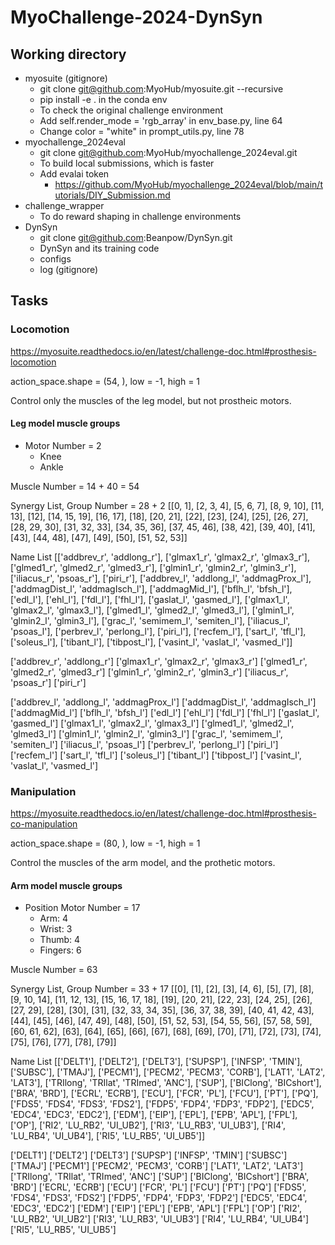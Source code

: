 # MyoChallenge-2024-DynSyn

## Working directory

- myosuite (gitignore)
  - git clone git@github.com:MyoHub/myosuite.git --recursive
  - pip install -e . in the conda env
  - To check the original challenge environment
  - Add self.render_mode = 'rgb_array' in env_base.py, line 64
  - Change color = "white" in prompt_utils.py, line 78
- myochallenge_2024eval
  - git clone git@github.com:MyoHub/myochallenge_2024eval.git
  - To build local submissions, which is faster
  - Add evalai token
      - https://github.com/MyoHub/myochallenge_2024eval/blob/main/tutorials/DIY_Submission.md
- challenge_wrapper
  - To do reward shaping in challenge environments
- DynSyn
  - git clone git@github.com:Beanpow/DynSyn.git
  - DynSyn and its training code
  - configs
  - log (gitignore)


## Tasks

### Locomotion

https://myosuite.readthedocs.io/en/latest/challenge-doc.html#prosthesis-locomotion

action_space.shape = (54, ), low = -1, high = 1

Control only the muscles of the leg model, but not prostheic motors.

#### Leg model muscle groups

- Motor Number = 2
  - Knee
  - Ankle

Muscle Number = 14 + 40 = 54

Synergy List, Group Number = 28 + 2
[[0, 1], [2, 3, 4], [5, 6, 7], [8, 9, 10], [11, 13], [12], [14, 15, 19], [16, 17], [18], [20, 21], [22], [23], [24], [25], [26, 27], [28, 29, 30], [31, 32, 33], [34, 35, 36], [37, 45, 46], [38, 42], [39, 40], [41], [43], [44, 48], [47], [49], [50], [51, 52, 53]]

Name List
[['addbrev_r', 'addlong_r'], ['glmax1_r', 'glmax2_r', 'glmax3_r'], ['glmed1_r', 'glmed2_r', 'glmed3_r'], ['glmin1_r', 'glmin2_r', 'glmin3_r'], ['iliacus_r', 'psoas_r'], ['piri_r'], ['addbrev_l', 'addlong_l', 'addmagProx_l'], ['addmagDist_l', 'addmagIsch_l'], ['addmagMid_l'], ['bflh_l', 'bfsh_l'], ['edl_l'], ['ehl_l'], ['fdl_l'], ['fhl_l'], ['gaslat_l', 'gasmed_l'], ['glmax1_l', 'glmax2_l', 'glmax3_l'], ['glmed1_l', 'glmed2_l', 'glmed3_l'], ['glmin1_l', 'glmin2_l', 'glmin3_l'], ['grac_l', 'semimem_l', 'semiten_l'], ['iliacus_l', 'psoas_l'], ['perbrev_l', 'perlong_l'], ['piri_l'], ['recfem_l'], ['sart_l', 'tfl_l'], ['soleus_l'], ['tibant_l'], ['tibpost_l'], ['vasint_l', 'vaslat_l', 'vasmed_l']]

['addbrev_r', 'addlong_r']
['glmax1_r', 'glmax2_r', 'glmax3_r']
['glmed1_r', 'glmed2_r', 'glmed3_r']
['glmin1_r', 'glmin2_r', 'glmin3_r']
['iliacus_r', 'psoas_r']
['piri_r']

['addbrev_l', 'addlong_l', 'addmagProx_l']
['addmagDist_l', 'addmagIsch_l']
['addmagMid_l']
['bflh_l', 'bfsh_l']
['edl_l']
['ehl_l']
['fdl_l']
['fhl_l']
['gaslat_l', 'gasmed_l']
['glmax1_l', 'glmax2_l', 'glmax3_l']
['glmed1_l', 'glmed2_l', 'glmed3_l']
['glmin1_l', 'glmin2_l', 'glmin3_l']
['grac_l', 'semimem_l', 'semiten_l']
['iliacus_l', 'psoas_l']
['perbrev_l', 'perlong_l']
['piri_l']
['recfem_l']
['sart_l', 'tfl_l']
['soleus_l']
['tibant_l']
['tibpost_l']
['vasint_l', 'vaslat_l', 'vasmed_l']

### Manipulation

https://myosuite.readthedocs.io/en/latest/challenge-doc.html#prosthesis-co-manipulation

action_space.shape = (80, ), low = -1, high = 1

Control the muscles of the arm model, and the prothetic motors.

#### Arm model muscle groups

- Position Motor Number = 17
  - Arm: 4
  - Wrist: 3
  - Thumb: 4
  - Fingers: 6

Muscle Number = 63

Synergy List, Group Number = 33 + 17
[[0], [1], [2], [3], [4, 6], [5], [7], [8], [9, 10, 14], [11, 12, 13], [15, 16, 17, 18], [19], [20, 21], [22, 23], [24, 25], [26], [27, 29], [28], [30], [31], [32, 33, 34, 35], [36, 37, 38, 39], [40, 41, 42, 43], [44], [45], [46], [47, 49], [48], [50], [51, 52, 53], [54, 55, 56], [57, 58, 59], [60, 61, 62], [63], [64], [65], [66], [67], [68], [69], [70], [71], [72], [73], [74], [75], [76], [77], [78], [79]]

Name List
[['DELT1'], ['DELT2'], ['DELT3'], ['SUPSP'], ['INFSP', 'TMIN'], ['SUBSC'], ['TMAJ'], ['PECM1'], ['PECM2', 'PECM3', 'CORB'], ['LAT1', 'LAT2', 'LAT3'], ['TRIlong', 'TRIlat', 'TRImed', 'ANC'], ['SUP'], ['BIClong', 'BICshort'], ['BRA', 'BRD'], ['ECRL', 'ECRB'], ['ECU'], ['FCR', 'PL'], ['FCU'], ['PT'], ['PQ'], ['FDS5', 'FDS4', 'FDS3', 'FDS2'], ['FDP5', 'FDP4', 'FDP3', 'FDP2'], ['EDC5', 'EDC4', 'EDC3', 'EDC2'], ['EDM'], ['EIP'], ['EPL'], ['EPB', 'APL'], ['FPL'], ['OP'], ['RI2', 'LU_RB2', 'UI_UB2'], ['RI3', 'LU_RB3', 'UI_UB3'], ['RI4', 'LU_RB4', 'UI_UB4'], ['RI5', 'LU_RB5', 'UI_UB5']]

['DELT1']
['DELT2']
['DELT3']
['SUPSP']
['INFSP', 'TMIN']
['SUBSC']
['TMAJ']
['PECM1']
['PECM2', 'PECM3', 'CORB']
['LAT1', 'LAT2', 'LAT3']
['TRIlong', 'TRIlat', 'TRImed', 'ANC']
['SUP']
['BIClong', 'BICshort']
['BRA', 'BRD']
['ECRL', 'ECRB']
['ECU']
['FCR', 'PL']
['FCU']
['PT']
['PQ']
['FDS5', 'FDS4', 'FDS3', 'FDS2']
['FDP5', 'FDP4', 'FDP3', 'FDP2']
['EDC5', 'EDC4', 'EDC3', 'EDC2']
['EDM']
['EIP']
['EPL']
['EPB', 'APL']
['FPL']
['OP']
['RI2', 'LU_RB2', 'UI_UB2']
['RI3', 'LU_RB3', 'UI_UB3']
['RI4', 'LU_RB4', 'UI_UB4']
['RI5', 'LU_RB5', 'UI_UB5']